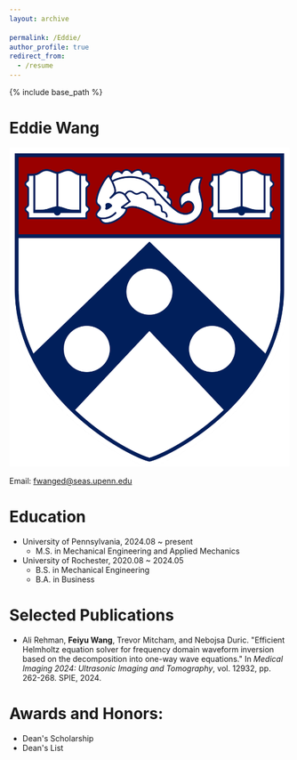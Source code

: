 ```yaml
---
layout: archive

permalink: /Eddie/
author_profile: true
redirect_from:
  - /resume
---
```


{% include base_path %}

 
Eddie Wang
=========
![logo](https://github.com/shujieyangweb/shujieyangweb.github.io/blob/e086726921e2adb4f4fdfe74e6dcfa01162de83f/logo.png)

Email: fwanged@seas.upenn.edu

Education
======
* University of Pennsylvania, 2024.08 ~ present
    * M.S. in Mechanical Engineering and Applied Mechanics 
* University of Rochester, 2020.08 ~ 2024.05
    * B.S. in Mechanical Engineering
    * B.A. in Business

Selected Publications
======
* Ali Rehman, **Feiyu Wang**, Trevor Mitcham, and Nebojsa Duric. "Efficient Helmholtz equation solver for frequency domain waveform inversion based on the decomposition into one-way wave equations." In _Medical Imaging 2024: Ultrasonic Imaging and Tomography_, vol. 12932, pp. 262-268. SPIE, 2024.

Awards and Honors:
======
* Dean's Scholarship
* Dean's List 
